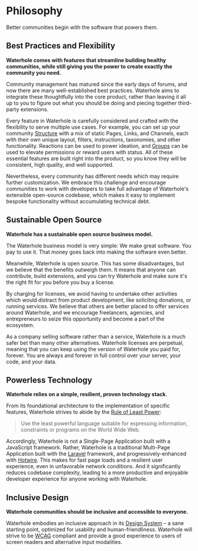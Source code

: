 # Philosophy

Better communities begin with the software that powers them.

## Best Practices and Flexibility

**Waterhole comes with features that streamline building healthy communities, while still giving you the power to create exactly the community you need.**

Community management has matured since the early days of forums, and now there are many well-established best practices. Waterhole aims to integrate these thoughtfully into the core product, rather than leaving it all up to you to figure out what you should be doing and piecing together third-party extensions.

Every feature in Waterhole is carefully considered and crafted with the flexibility to serve multiple use cases. For example, you can set up your community [Structure](./structure.md) with a mix of static Pages, Links, and Channels, each with their own unique layout, filters, instructions, taxonomies, and other functionality. Reactions can be used to power ideation, and [Groups](./groups.md) can be used to elevate permissions or reward users with status. All of these essential features are built right into the product, so you know they will be consistent, high quality, and well supported.

Nevertheless, every community has different needs which may require further customization. We embrace this challenge and encourage communities to work with developers to take full advantage of Waterhole's extensible open-source codebase, which makes it easy to implement bespoke functionality without accumulating technical debt.

## Sustainable Open Source

**Waterhole has a sustainable open source business model.**

The Waterhole business model is very simple: We make great software. You pay to use it. That money goes back into making the software even better.

Meanwhile, Waterhole is open source. This has some disadvantages, but we believe that the benefits outweigh them. It means that anyone can contribute, build extensions, and you can try Waterhole and make sure it's the right fit for you before you buy a license.

By charging for licenses, we avoid having to undertake other activities which would distract from product development, like soliciting donations, or running services. We believe that others are better placed to offer services around Waterhole, and we encourage freelancers, agencies, and entrepreneurs to seize this opportunity and become a part of the ecosystem.

As a company selling software rather than a service, Waterhole is a much safer bet than many other alternatives. Waterhole licenses are perpetual, meaning that you can keep using the version of Waterhole you paid for, forever. You are always and forever in full control over your server, your code, and your data.

## Powerless Technology

**Waterhole relies on a simple, resilient, proven technology stack.**

From its foundational architecture to the implementation of specific features, Waterhole strives to abide by the [Rule of Least Power](https://www.w3.org/2001/tag/doc/leastPower.html):

> Use the least powerful language suitable for expressing information, constraints or programs on the World Wide Web.

Accordingly, Waterhole is not a Single-Page Application built with a JavaScript framework. Rather, Waterhole is a traditional Multi-Page Application built with the [Laravel](https://laravel.com) framework, and progressively-enhanced with [Hotwire](https://hotwired.dev). This makes for fast page loads and a resilient user experience, even in unfavorable network conditions. And it significantly reduces codebase complexity, leading to a more productive and enjoyable developer experience for anyone working with Waterhole.

## Inclusive Design

**Waterhole communities should be inclusive and accessible to everyone.**

Waterhole embodies an inclusive approach in its [Design System](./design/overview.md) – a sane starting point, optimized for usability and human-friendliness. Waterhole will strive to be [WCAG](https://www.w3.org/TR/WCAG22/) compliant and provide a good experience to users of screen readers and alternative input modalities.
